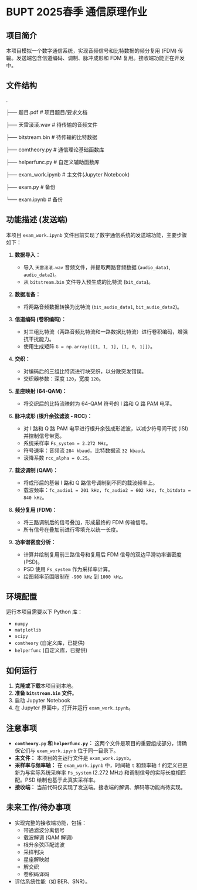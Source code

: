 # BUPT 2025春季 通信原理作业

## 项目简介

本项目模拟一个数字通信系统，实现音频信号和比特数据的频分复用 (FDM) 传输。发送端包含信道编码、调制、脉冲成形和 FDM 复用。接收端功能正在开发中。

## 文件结构

. 

├── 题目.pdf              	 # 项目题目/要求文档 

├── 天雷滚滚.wav             # 待传输的音频文件 

├── bitstream.bin       	# 待传输的比特数据

├── comtheory.py           	# 通信理论基础函数库 

├── helperfunc.py        	  # 自定义辅助函数库 

├── exam_work.ipynb	#  主文件(Jupyter Notebook)

├── exam.py                	# 备份

└── exam.ipynb             	# 备份 

## 功能描述 (发送端)

本项目 `exam_work.ipynb` 文件目前实现了数字通信系统的发送端功能，主要步骤如下：

1.  **数据导入：**
    *   导入 `天雷滚滚.wav` 音频文件，并提取两路音频数据 (`audio_data1`, `audio_data2`)。
    *   从 `bitstream.bin` 文件导入预生成的比特流 (`bit_data`)。

2.  **数据准备：**
    *   将两路音频数据转换为比特流 (`bit_audio_data1`, `bit_audio_data2`)。

3.  **信道编码 (卷积编码)：**
    *   对三组比特流（两路音频比特流和一路数据比特流）进行卷积编码，增强抗干扰能力。
    *   使用生成矩阵 `G = np.array([[1, 1, 1], [1, 0, 1]])`。

4.  **交织：**
    *   对编码后的三组比特流进行块交织，以分散突发错误。
    *   交织器参数：深度 `120`，宽度 `120`。

5.  **星座映射 (64-QAM)：**
    *   将交织后的比特流映射为 64-QAM 符号的 I 路和 Q 路 PAM 电平。

6.  **脉冲成形 (根升余弦滤波 - RCC)：**
    *   对 I 路和 Q 路 PAM 电平进行根升余弦成形滤波，以减少符号间干扰 (ISI) 并控制信号带宽。
    *   系统采样率 `Fs_system = 2.272 MHz`。
    *   符号速率：音频流 `284 kbaud`，比特数据流 `32 kbaud`。
    *   滚降系数 `rcc_alpha = 0.25`。

7.  **载波调制 (QAM)：**
    *   将成形后的基带 I 路和 Q 路信号调制到不同的载波频率上。
    *   载波频率：`fc_audio1 = 201 kHz`，`fc_audio2 = 602 kHz`，`fc_bitdata = 840 kHz`。

8.  **频分复用 (FDM)：**
    *   将三路调制后的信号叠加，形成最终的 FDM 传输信号。
    *   所有信号在叠加前进行零填充以统一长度。

9.  **功率谱密度分析：**
    *   计算并绘制复用前三路信号和复用后 FDM 信号的双边平滑功率谱密度 (PSD)。
    *   PSD 使用 `Fs_system` 作为采样率计算。
    *   绘图频率范围限制在 `-900 kHz` 到 `1000 kHz`。

## 环境配置

运行本项目需要以下 Python 库：

*   `numpy`
*   `matplotlib`
*   `scipy`
*   `comtheory` (自定义库，已提供)
*   `helperfunc` (自定义库，已提供)

## 如何运行

1. **克隆或下载**本项目到本地。
2. **准备 `bitstream.bin` 文件**。
3. 启动 Jupyter Notebook
4. 在 Jupyter 界面中，打开并运行 `exam_work.ipynb`。

## 注意事项

- **`comtheory.py` 和 `helperfunc.py`：** 这两个文件是项目的重要组成部分，请确保它们与 `exam_work.ipynb` 位于同一目录下。
- **主文件：** 本项目的主运行文件是 `exam_work.ipynb`。
- **采样率与频率轴：** 在 `exam_work.ipynb` 中，时间轴 `t` 和频率轴 `f` 的定义已更新为与实际系统采样率 `Fs_system` (2.272 MHz) 和调制信号的实际长度相匹配。PSD 绘制也基于此真实采样率。
- **接收端：** 当前代码仅实现了发送端。接收端的解调、解码等功能尚待实现。

## 未来工作/待办事项

- 实现完整的接收端功能，包括：
	- 带通滤波分离信号
	- 载波解调 (QAM 解调)
	- 根升余弦匹配滤波
	- 采样判决
	- 星座解映射
	- 解交织
	- 卷积码译码
- 评估系统性能（如 BER、SNR）。
